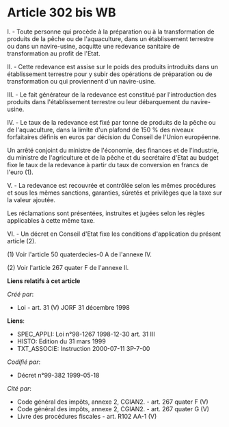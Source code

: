 # Article 302 bis WB

I. - Toute personne qui procède à la préparation ou à la transformation de produits de la pêche ou de l'aquaculture, dans un
établissement terrestre ou dans un navire-usine, acquitte une redevance sanitaire de transformation au profit de l'Etat.

II. - Cette redevance est assise sur le poids des produits introduits dans un établissement terrestre pour y subir des
opérations de préparation ou de transformation ou qui proviennent d'un navire-usine.

III. - Le fait générateur de la redevance est constitué par l'introduction des produits dans l'établissement terrestre ou
leur débarquement du navire-usine.

IV. - Le taux de la redevance est fixé par tonne de produits de la pêche ou de l'aquaculture, dans la limite d'un plafond de
150 % des niveaux forfaitaires définis en euros par décision du Conseil de l'Union européenne.

Un arrêté conjoint du ministre de l'économie, des finances et de l'industrie, du ministre de l'agriculture et de la pêche et
du secrétaire d'Etat au budget fixe le taux de la redevance à partir du taux de conversion en francs de l'euro (1).

V. - La redevance est recouvrée et contrôlée selon les mêmes procédures et sous les mêmes sanctions, garanties, sûretés et
privilèges que la taxe sur la valeur ajoutée.

Les réclamations sont présentées, instruites et jugées selon les règles applicables à cette même taxe.

VI. - Un décret en Conseil d'Etat fixe les conditions d'application du présent article (2).

(1) Voir l'article 50 quaterdecies-0 A de l'annexe IV.

(2) Voir l'article 267 quater F de l'annexe II.

**Liens relatifs à cet article**

_Créé par_:

  - Loi - art. 31 (V) JORF 31 décembre 1998

**Liens**:

  - SPEC_APPLI: Loi n°98-1267 1998-12-30 art. 31 III
  - HISTO: Edition du 31 mars 1999
  - TXT_ASSOCIE: Instruction 2000-07-11 3P-7-00

_Codifié par_:

  - Décret n°99-382 1999-05-18

_Cité par_:

  - Code général des impôts, annexe 2, CGIAN2. - art. 267 quater F (V)
  - Code général des impôts, annexe 2, CGIAN2. - art. 267 quater G (V)
  - Livre des procédures fiscales - art. R102 AA-1 (V)

